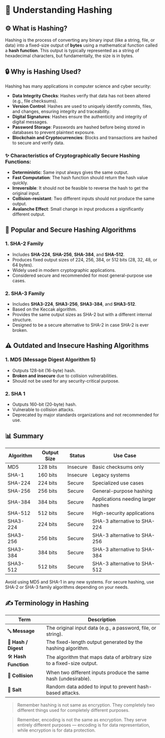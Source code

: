 # 🔐 Understanding  Hashing

## ⚙️ What is Hashing?

Hashing is the process of converting any binary input (like a string, file, or data) into a fixed-size output of **bytes** using a mathematical function called a **hash function**. This output is typically represented as a string of hexadecimal characters, but fundamentally, the size is in bytes.

## 🔒 Why is Hashing Used?

Hashing has many applications in computer science and cyber security:

- **Data Integrity Checks**: Hashes verify that data has not been altered (e.g., file checksums).
- **Version Control**: Hashes are used to uniquely identify commits, files, and changes, ensuring integrity and traceability.
- **Digital Signatures**: Hashes ensure the authenticity and integrity of digital messages.
- **Password Storage**: Passwords are hashed before being stored in databases to prevent plaintext exposure.
- **Blockchain and Cryptocurrencies**: Blocks and transactions are hashed to secure and verify data.

### ✨ Characteristics of Cryptographically Secure Hashing Functions:

- **Deterministic**: Same input always gives the same output.
- **Fast Computation**: The hash function should return the hash value quickly.
- **Irreversible**: It should not be feasible to reverse the hash to get the original input.
- **Collision-resistant**: Two different inputs should not produce the same output.
- **Avalanche Effect**: Small change in input produces a significantly different output.

## 🧪 Popular and Secure Hashing Algorithms

### 1. **SHA-2 Family**

- Includes **SHA-224**, **SHA-256**, **SHA-384**, and **SHA-512**.
- Produces fixed output sizes of 224, 256, 384, or 512 bits (28, 32, 48, or 64 bytes).
- Widely used in modern cryptographic applications.
- Considered secure and recommended for most general-purpose use cases.

### 2. **SHA-3 Family**

- Includes **SHA3-224**, **SHA3-256**, **SHA3-384**, and **SHA3-512**.
- Based on the Keccak algorithm.
- Provides the same output sizes as SHA-2 but with a different internal structure.
- Designed to be a secure alternative to SHA-2 in case SHA-2 is ever broken.

## ⚠️ Outdated and Insecure Hashing Algorithms

### 1. **MD5 (Message Digest Algorithm 5)**

- Outputs 128-bit (16-byte) hash.
- **Broken and insecure** due to collision vulnerabilities.
- Should not be used for any security-critical purpose.

### 2. **SHA 1**

- Outputs 160-bit (20-byte) hash.
- Vulnerable to collision attacks.
- Deprecated by major standards organizations and not recommended for use.

## 📊 Summary

| Algorithm | Output Size | Status   | Use Case                           |
| --------- | ----------- | -------- | ---------------------------------- |
| MD5       | 128 bits    | Insecure | Basic checksums only               |
| SHA-1     | 160 bits    | Insecure | Legacy systems                     |
| SHA-224   | 224 bits    | Secure   | Specialized use cases              |
| SHA-256   | 256 bits    | Secure   | General-purpose hashing            |
| SHA-384   | 384 bits    | Secure   | Applications needing larger hashes |
| SHA-512   | 512 bits    | Secure   | High-security applications         |
| SHA3-224  | 224 bits    | Secure   | SHA-3 alternative to SHA-224       |
| SHA3-256  | 256 bits    | Secure   | SHA-3 alternative to SHA-256       |
| SHA3-384  | 384 bits    | Secure   | SHA-3 alternative to SHA-384       |
| SHA3-512  | 512 bits    | Secure   | SHA-3 alternative to SHA-512       |

Avoid using MD5 and SHA-1 in any new systems. For secure hashing, use SHA-2 or SHA-3 family algorithms depending on your needs.

## ✍️ Terminology in Hashing

| Term                 | Description                                                            |
| -------------------- | ---------------------------------------------------------------------- |
| 🔤 **Message**       | The original input data (e.g., a password, file, or string).           |
| 🧩 **Hash / Digest** | The fixed-length output generated by the hashing algorithm.            |
| 🛠️ **Hash Function** | The algorithm that maps data of arbitrary size to a fixed-size output. |
| 🧨 **Collision**     | When two different inputs produce the same hash (undesirable).         |
| 🧂 **Salt**          | Random data added to input to prevent hash-based attacks.              |

> Remember hashing is not same as encryption. They completely two different things used for completely different purposes.

> Remember, encoding is not the same as encryption. They serve entirely different purposes — encoding is for data representation, while encryption is for data protection.
